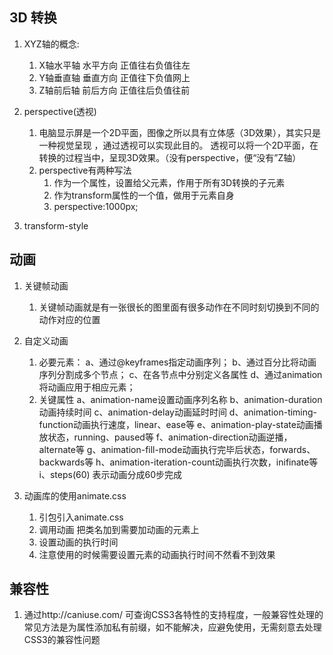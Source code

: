 ## 3D 转换
1. XYZ轴的概念:
    1. X轴水平轴 水平方向 正值往右负值往左
    2. Y轴垂直轴 垂直方向 正值往下负值网上
    3. Z轴前后轴 前后方向 正值往后负值往前
2. perspective(透视)
   1. 电脑显示屏是一个2D平面，图像之所以具有立体感（3D效果），其实只是一种视觉呈现 ，通过透视可以实现此目的。
  透视可以将一个2D平面，在转换的过程当中，呈现3D效果。（没有perspective，便“没有”Z轴）
   2. perspective有两种写法
        1. 作为一个属性，设置给父元素，作用于所有3D转换的子元素
        2. 作为transform属性的一个值，做用于元素自身
        3. perspective:1000px;

3. transform-style

## 动画  

1. 关键帧动画
    1. 关键帧动画就是有一张很长的图里面有很多动作在不同时刻切换到不同的动作对应的位置
2. 自定义动画
    1. 必要元素：
      a、通过@keyframes指定动画序列；
      b、通过百分比将动画序列分割成多个节点；
      c、在各节点中分别定义各属性
      d、通过animation将动画应用于相应元素；
    2. 关键属性
      a、animation-name设置动画序列名称
      b、animation-duration动画持续时间
      c、animation-delay动画延时时间
      d、animation-timing-function动画执行速度，linear、ease等
      e、animation-play-state动画播放状态，running、paused等
      f、animation-direction动画逆播，alternate等
      g、animation-fill-mode动画执行完毕后状态，forwards、backwards等
      h、animation-iteration-count动画执行次数，inifinate等
      i、steps(60) 表示动画分成60步完成

3. 动画库的使用animate.css
    1. 引包引入animate.css
    2. 调用动画 把类名加到需要加动画的元素上
    3. 设置动画的执行时间
    4. 注意使用的时候需要设置元素的动画执行时间不然看不到效果

## 兼容性

1. 通过http://caniuse.com/ 可查询CSS3各特性的支持程度，一般兼容性处理的常见方法是为属性添加私有前缀，如不能解决，应避免使用，无需刻意去处理CSS3的兼容性问题